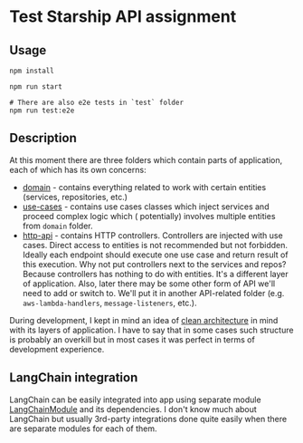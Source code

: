 # Test Starship API assignment

## Usage

```shell
npm install

npm run start

# There are also e2e tests in `test` folder
npm run test:e2e
```

## Description

At this moment there are three folders which contain parts of application, each of which has its own concerns:

- [domain](./src/domain) - contains everything related to work with certain entities (services, repositories, etc.)
- [use-cases](./src/use-cases) - contains use cases classes which inject services and proceed complex logic which (
  potentially) involves multiple entities from `domain` folder.
- [http-api](./src/http-api) - contains HTTP controllers. Controllers are injected with use cases. Direct access to
  entities is not recommended but not forbidden. Ideally each endpoint should execute one use case and return result of
  this execution. Why not put controllers next to the services and repos? Because controllers has nothing to do with
  entities. It's a different layer of application. Also, later there may be some other form of API we'll need to add or
  switch to. We'll put it in another API-related folder (e.g. `aws-lambda-handlers`, `message-listeners`, etc.).

During development, I kept in mind an idea
of [clean architecture](https://miro.medium.com/v2/resize:fit:1400/format:webp/1*0u-ekVHFu7Om7Z-VTwFHvg.png) in mind
with its layers of application. I have to say that in some cases such structure is probably an overkill but in most
cases it was perfect in terms of development experience.

## LangChain integration

LangChain can be easily integrated into app using separate
module [LangChainModule](./src/domain/lang-chain/lang-chain.module.ts) and its dependencies.
I don't know much about LangChain but usually 3rd-party integrations done quite easily when there are separate modules
for each of them.
